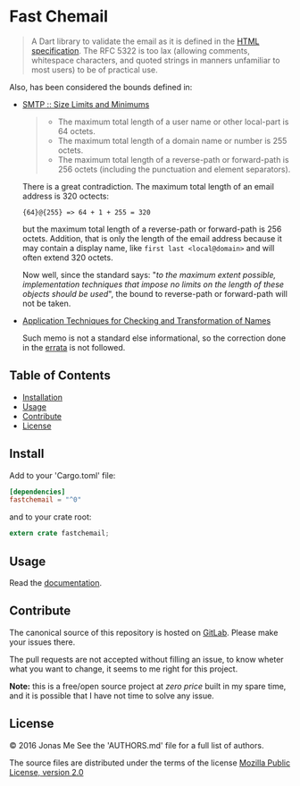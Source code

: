 # Fast Chemail

> A Dart library to validate the email as it is defined in the
> [HTML specification](https://html.spec.whatwg.org/multipage/forms.html#valid-e-mail-address).
> The RFC 5322 is too lax (allowing comments, whitespace characters, and quoted
> strings in manners unfamiliar to most users) to be of practical use.

Also, has been considered the bounds defined in:

- [SMTP :: Size Limits and Minimums](https://tools.ietf.org/html/rfc5321#section-4.5.3.1)

    > - The maximum total length of a user name or other local-part is 64 octets.
    > - The maximum total length of a domain name or number is 255 octets.
    > - The maximum total length of a reverse-path or forward-path is 256 octets
    >   (including the punctuation and element separators).

    There is a great contradiction. The maximum total length of an email address
    is 320 octects:

    `{64}@{255} => 64 + 1 + 255 = 320`

    but the maximum total length of a reverse-path or forward-path is 256 octets.
    Addition, that is only the length of the email address because it may
    contain a display name, like `first last <local@domain>` and will often
    extend 320 octets.

    Now well, since the standard says: "*to the maximum extent possible,
    implementation techniques that impose no limits on the length of these
    objects should be used*", the bound to reverse-path or forward-path will not
    be taken.

- [Application Techniques for Checking and Transformation of Names](https://tools.ietf.org/html/rfc3696#section-3)

    Such memo is not a standard else informational, so the correction done in
    the [errata](https://www.rfc-editor.org/errata_search.php?rfc=3696&eid=1690)
    is not followed.

## Table of Contents

- [Installation](#install)
- [Usage](#usage)
- [Contribute](#contribute)
- [License](#license)

## Install

Add to your 'Cargo.toml' file:

```toml
[dependencies]
fastchemail = "^0"
```

and to your crate root:

```rust
extern crate fastchemail;
```

## Usage

Read the [documentation](https://docs.rs/fastchemail).

## Contribute

The canonical source of this repository is hosted on
[GitLab](https://gitlab.com/fastchemail/fastchemail-rs).
Please make your issues there.

The pull requests are not accepted without filling an issue, to know wheter
what you want to change, it seems to me right for this project.

**Note:** this is a free/open source project at *zero price* built in my spare
time, and it is possible that I have not time to solve any issue.

## License

© 2016  Jonas Me
See the 'AUTHORS.md' file for a full list of authors.

The source files are distributed under the terms of the license
[Mozilla Public License, version 2.0](https://www.mozilla.org/en-US/MPL/2.0/)
